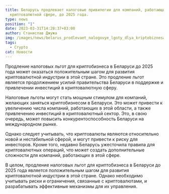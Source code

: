```yaml
---
title: Беларусь продлевает налоговые привилегии для компаний, работающих в
  криптовалютной сфере, до 2025 года.
type: news
position: "1"
date: 2023-03-31T14:28:37+03:00
author: Станислав Джужа
img: /images/news/belarus_prodlevaet_nalogovye_lgoty_dlya_kriptobiznesa_do_2025_goda.webp
tags:
  - Crypto
cat: Новости
---
```

Продление налоговых льгот для криптобизнеса в Беларуси до 2025 года может оказаться положительным шагом для развития криптовалютной индустрии в этой стране. Это продление льгот является продолжением усилий правительства Беларуси в поддержке и привлечении инвестиций в криптовалютную сферу.

Налоговые льготы могут стать мощным стимулом для компаний, желающих заняться криптобизнесом в Беларуси. Это может привести к увеличению числа компаний, работающих в этой области, а также привлечению инвестиций в криптовалютный сектор. Это, в свою очередь, может повысить конкурентоспособность Беларуси на международном рынке.

Однако следует учитывать, что криптовалюты являются относительно новой и нестабильной сферой, и могут привести к риску для инвесторов. Кроме того, недавно Беларусь ужесточила правила для криптовалютных операций, что может создать дополнительные сложности для компаний, работающих в этой сфере.

В целом, продление налоговых льгот для криптобизнеса в Беларуси до 2025 года является положительным шагом для развития криптовалютной индустрии в этой стране. Однако необходимо учитывать риски и ограничения, связанные с криптовалютами, и разрабатывать эффективные механизмы для их управления.